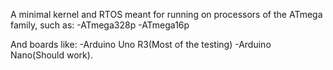 A minimal kernel and RTOS meant for running on processors of the ATmega family, such as:
-ATmega328p
-ATmega16p

And boards like:
-Arduino Uno R3(Most of the testing)
-Arduino Nano(Should work).


